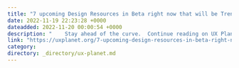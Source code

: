```yaml
---
title: "7 upcoming Design Resources in Beta right now that will be Trending in 2023."
date: 2022-11-19 22:23:28 +0000
dateadded: 2022-11-20 00:00:54 +0000
description: "    Stay ahead of the curve.  Continue reading on UX Planet »  "
link: "https://uxplanet.org/7-upcoming-design-resources-in-beta-right-now-that-will-be-trending-in-2023-3d31cffa3378?source=rss----819cc2aaeee0---4"
category:
directory: _directory/ux-planet.md
---
```

